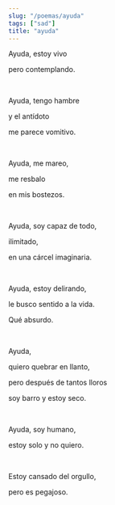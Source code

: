 ```yaml
---
slug: "/poemas/ayuda"
tags: ["sad"]
title: "ayuda"
---
```

Ayuda, estoy vivo

pero contemplando.

&nbsp;

Ayuda, tengo hambre

y el antídoto

me parece vomitivo.

&nbsp;

Ayuda, me mareo,

me resbalo

en mis bostezos.

&nbsp;

Ayuda, soy capaz de todo,

ilimitado,

en una cárcel imaginaria.

&nbsp;

Ayuda, estoy delirando,

le busco sentido a la vida.

Qué absurdo.

&nbsp;

Ayuda,

quiero quebrar en llanto,

pero después de tantos lloros

soy barro y estoy seco.

&nbsp;

Ayuda, soy humano,

estoy solo y no quiero.

&nbsp;

Estoy cansado del orgullo,

pero es pegajoso.